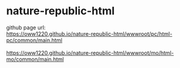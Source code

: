 # nature-republic-html
github page url:<br/>
https://oww1220.github.io/nature-republic-html/wwwroot/pc/html-pc/common/main.html<br/>
<br/>
https://oww1220.github.io/nature-republic-html/wwwroot/mo/html-mo/common/main.html
